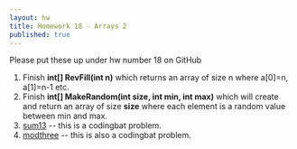 ```yaml
---
layout: hw
title: Homework 18 - Arrays 2
published: true
---
```


Please put these up under hw number 18 on GitHub

 1. Finish **int[] RevFill(int n)** which returns an array of size n where a[0]=n, a[1]=n-1 etc.
 2. Finish **int[] MakeRandom(int size, int min, int max)** which will create and return an array of size **size** where each element is a random value between min and max.
 3. [sum13](http://codingbat.com/prob/p127384) -- this is a codingbat problem.
 4. [modthree](http://codingbat.com/prob/p159979) -- this is also a codingbat problem.



